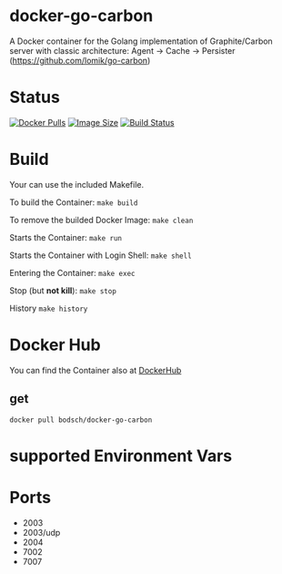# docker-go-carbon

A Docker container for the Golang implementation of Graphite/Carbon server with classic architecture:
Agent -> Cache -> Persister (https://github.com/lomik/go-carbon)

# Status

[![Docker Pulls](https://img.shields.io/docker/pulls/bodsch/docker-go-carbon.svg?branch=1705-01)][hub]
[![Image Size](https://images.microbadger.com/badges/image/bodsch/docker-go-carbon.svg?branch=1705-01)][microbadger]
[![Build Status](https://travis-ci.org/bodsch/docker-go-carbon.svg?branch=1705-01)][travis]

[hub]: https://hub.docker.com/r/bodsch/docker-go-carbon/
[microbadger]: https://microbadger.com/images/bodsch/docker-go-carbon
[travis]: https://travis-ci.org/bodsch/docker-go-carbon


# Build

Your can use the included Makefile.

To build the Container: `make build`

To remove the builded Docker Image: `make clean`

Starts the Container: `make run`

Starts the Container with Login Shell: `make shell`

Entering the Container: `make exec`

Stop (but **not kill**): `make stop`

History `make history`


# Docker Hub

You can find the Container also at  [DockerHub](https://hub.docker.com/r/bodsch/docker-go-carbon)

## get

    docker pull bodsch/docker-go-carbon


# supported Environment Vars

# Ports

 - 2003
 - 2003/udp
 - 2004
 - 7002
 - 7007
